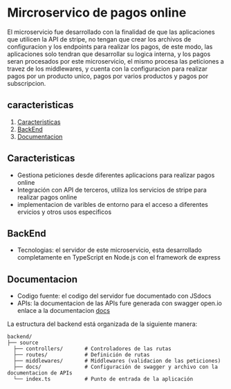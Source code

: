 # Mircroservico de pagos online
El microservicio fue desarrollado con la finalidad de que las aplicaciones que utilicen la API de stripe, no tengan que crear los archivos de configuracion y los endpoints para realizar los pagos, de este modo, las aplicaciones solo tendran que desarrollar su logica interna, y los pagos seran procesados por este microservicio, el mismo procesa las peticiones a travez de los middlewares, y cuenta con la configuracion para realizar pagos por un producto unico, pagos por varios productos y pagos por subscripcion.
## caracteristicas
1. [Caracteristicas](#caracteristicas)
2. [BackEnd](#backend)
3. [Documentacion](#documentacion)
## Caracteristicas
- Gestiona peticiones desde diferentes aplicacions para realizar pagos online
- Integración con API de terceros, utiliza los servicios de stripe para realizar pagos online
- implementacion de varibles de entorno para el acceso a diferentes ervicios y otros usos especificos
## BackEnd
- Tecnologias: el servidor de este microservicio, esta desarrollado completamente en TypeScript en Node.js con el framework de express
## Documentacion
- Codigo fuente: el codigo del servidor fue documentado con JSdocs
- APIs: la documentacion de las APIs fure generada con swagger open.io enlace a la documentacion [docs](http://localhost:4242/microservice_payment/documentation)

La estructura del backend está organizada de la siguiente manera:

```plaintext
backend/
├── source
  ├── controllers/       # Controladores de las rutas
  ├── routes/            # Definición de rutas
  ├── middlewares/       # Middlewares (validacion de las peticiones)
  ├── docs/              # Configuración de swagger y archivo con la documentacion de APIs
  └── index.ts           # Punto de entrada de la aplicación
